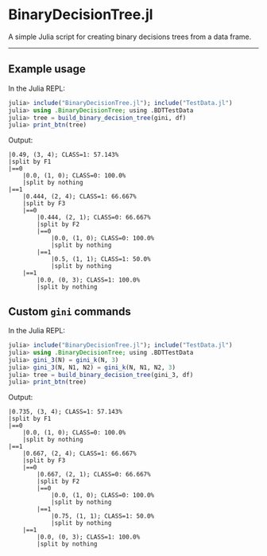 # BinaryDecisionTree.jl

A simple Julia script for creating binary decisions trees from a data frame.

---

## Example usage

In the Julia REPL:

```julia
julia> include("BinaryDecisionTree.jl"); include("TestData.jl")
julia> using .BinaryDecisionTree; using .BDTTestData
julia> tree = build_binary_decision_tree(gini, df)
julia> print_btn(tree)
```

Output:

```
|0.49, (3, 4); CLASS=1: 57.143%
|split by F1
|==0
    |0.0, (1, 0); CLASS=0: 100.0%
    |split by nothing
|==1
    |0.444, (2, 4); CLASS=1: 66.667%
    |split by F3
    |==0
        |0.444, (2, 1); CLASS=0: 66.667%
        |split by F2
        |==0
            |0.0, (1, 0); CLASS=0: 100.0%
            |split by nothing
        |==1
            |0.5, (1, 1); CLASS=1: 50.0%
            |split by nothing
    |==1
        |0.0, (0, 3); CLASS=1: 100.0%
        |split by nothing
```

## Custom `gini` commands

In the Julia REPL:

```julia
julia> include("BinaryDecisionTree.jl"); include("TestData.jl")
julia> using .BinaryDecisionTree; using .BDTTestData
julia> gini_3(N) = gini_k(N, 3)
julia> gini_3(N, N1, N2) = gini_k(N, N1, N2, 3)
julia> tree = build_binary_decision_tree(gini_3, df)
julia> print_btn(tree)
```

Output:

```
|0.735, (3, 4); CLASS=1: 57.143%
|split by F1
|==0
    |0.0, (1, 0); CLASS=0: 100.0%
    |split by nothing
|==1
    |0.667, (2, 4); CLASS=1: 66.667%
    |split by F3
    |==0
        |0.667, (2, 1); CLASS=0: 66.667%
        |split by F2
        |==0
            |0.0, (1, 0); CLASS=0: 100.0%
            |split by nothing
        |==1
            |0.75, (1, 1); CLASS=1: 50.0%
            |split by nothing
    |==1
        |0.0, (0, 3); CLASS=1: 100.0%
        |split by nothing
```
